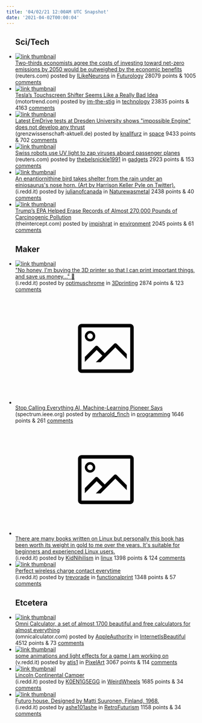 ```yaml
---
title: '04/02/21 12:00AM UTC Snapshot'
date: '2021-04-02T00:00:04'
---
```

<ul>
<h2>Sci/Tech</h2>

<li><a href='https://www.reuters.com/article/us-climate-change-economists-idUSKBN2BM0A1'><img src='https://b.thumbs.redditmedia.com/0uUFA5p2c1hRs3jkw7Tz006GGEU7VyXN0D7PR85VWyY.jpg' alt='link thumbnail'></a><div><div class='linkTitle'><a href='https://www.reuters.com/article/us-climate-change-economists-idUSKBN2BM0A1'>Two-thirds economists agree the costs of investing toward net-zero emissions by 2050 would be outweighed by the economic benefits</a></div>(reuters.com) posted by <a href='https://www.reddit.com/user/ILikeNeurons'>ILikeNeurons</a> in <a href='https://www.reddit.com/r/Futurology'>Futurology</a> 28079 points & 1005 <a href='https://www.reddit.com/r/Futurology/comments/mhskax/twothirds_economists_agree_the_costs_of_investing/'>comments</a></div></li>

<li><a href='https://www.motortrend.com/news/tesla-model-s-x-touchscreen-shifter/'><img src='https://b.thumbs.redditmedia.com/CKWvHDB9XNgfkwJH_jYEezALDMkB7ZQplgQKlj1L4JM.jpg' alt='link thumbnail'></a><div><div class='linkTitle'><a href='https://www.motortrend.com/news/tesla-model-s-x-touchscreen-shifter/'>Tesla’s Touchscreen Shifter Seems Like a Really Bad Idea</a></div>(motortrend.com) posted by <a href='https://www.reddit.com/user/im-the-stig'>im-the-stig</a> in <a href='https://www.reddit.com/r/technology'>technology</a> 23835 points & 4163 <a href='https://www.reddit.com/r/technology/comments/mhvu3e/teslas_touchscreen_shifter_seems_like_a_really/'>comments</a></div></li>

<li><a href='https://www.grenzwissenschaft-aktuell.de/latest-emdrive-tests-at-dresden-university-shows-impossible-engine-does-not-develop-any-thrust20210321/'><img src='https://b.thumbs.redditmedia.com/iInGsb4HmSYt3K94pAg5JumRUkZrl2Bq1JoOOUraiQU.jpg' alt='link thumbnail'></a><div><div class='linkTitle'><a href='https://www.grenzwissenschaft-aktuell.de/latest-emdrive-tests-at-dresden-university-shows-impossible-engine-does-not-develop-any-thrust20210321/'>Latest EmDrive tests at Dresden University shows "impossible Engine" does not develop any thrust</a></div>(grenzwissenschaft-aktuell.de) posted by <a href='https://www.reddit.com/user/knallfurz'>knallfurz</a> in <a href='https://www.reddit.com/r/space'>space</a> 9433 points & 702 <a href='https://www.reddit.com/r/space/comments/mhsf75/latest_emdrive_tests_at_dresden_university_shows/'>comments</a></div></li>

<li><a href='https://www.reuters.com/article/technologyNews/idUSKBN2BO4OX'><img src='https://b.thumbs.redditmedia.com/X4FzJ_gyFN9JGGdjZomGBbJSPC4igkApI0-D69Acggw.jpg' alt='link thumbnail'></a><div><div class='linkTitle'><a href='https://www.reuters.com/article/technologyNews/idUSKBN2BO4OX'>Swiss robots use UV light to zap viruses aboard passenger planes</a></div>(reuters.com) posted by <a href='https://www.reddit.com/user/thebelsnickle1991'>thebelsnickle1991</a> in <a href='https://www.reddit.com/r/gadgets'>gadgets</a> 2923 points & 153 <a href='https://www.reddit.com/r/gadgets/comments/mi21iy/swiss_robots_use_uv_light_to_zap_viruses_aboard/'>comments</a></div></li>

<li><a href='https://i.redd.it/x6k5puz2skq61.jpg'><img src='https://b.thumbs.redditmedia.com/e8rPTJLx-3OnQIBy49RIfTLXllp5f19UpX5bVeG0TuI.jpg' alt='link thumbnail'></a><div><div class='linkTitle'><a href='https://i.redd.it/x6k5puz2skq61.jpg'>An enantiornithine bird takes shelter from the rain under an einiosaurus's nose horn. (Art by Harrison Keller Pyle on Twitter).</a></div>(i.redd.it) posted by <a href='https://www.reddit.com/user/julianofcanada'>julianofcanada</a> in <a href='https://www.reddit.com/r/Naturewasmetal'>Naturewasmetal</a> 2438 points & 40 <a href='https://www.reddit.com/r/Naturewasmetal/comments/mhwysu/an_enantiornithine_bird_takes_shelter_from_the/'>comments</a></div></li>

<li><a href='https://theintercept.com/2021/03/31/intercepted-ethylene-oxide-trump-cancer-epa/'><img src='https://b.thumbs.redditmedia.com/METGeFyelMAzWwKgV_iZhbUAPMAV440TTRpmYEq-vJE.jpg' alt='link thumbnail'></a><div><div class='linkTitle'><a href='https://theintercept.com/2021/03/31/intercepted-ethylene-oxide-trump-cancer-epa/'>Trump’s EPA Helped Erase Records of Almost 270,000 Pounds of Carcinogenic Pollution</a></div>(theintercept.com) posted by <a href='https://www.reddit.com/user/impishrat'>impishrat</a> in <a href='https://www.reddit.com/r/environment'>environment</a> 2045 points & 61 <a href='https://www.reddit.com/r/environment/comments/mhnlzb/trumps_epa_helped_erase_records_of_almost_270000/'>comments</a></div></li>

<h2>Maker</h2>

<li><a href='https://i.redd.it/6vw3va6bzkq61.jpg'><img src='https://b.thumbs.redditmedia.com/X8LupUFHJWBYwVciYkclEqGX6lLvoaoSkP4PCWgQlqI.jpg' alt='link thumbnail'></a><div><div class='linkTitle'><a href='https://i.redd.it/6vw3va6bzkq61.jpg'>"No honey, I'm buying the 3D printer so that I can print important things, and save us money..." 💸</a></div>(i.redd.it) posted by <a href='https://www.reddit.com/user/optimuschrome'>optimuschrome</a> in <a href='https://www.reddit.com/r/3Dprinting'>3Dprinting</a> 2874 points & 123 <a href='https://www.reddit.com/r/3Dprinting/comments/mhxt4i/no_honey_im_buying_the_3d_printer_so_that_i_can/'>comments</a></div></li>

<li><a href='https://spectrum.ieee.org/the-institute/ieee-member-news/stop-calling-everything-ai-machinelearning-pioneer-says'><svg version='1.1' viewBox='-34 -14 104 64' preserveAspectRatio='xMidYMid meet' xmlns='http://www.w3.org/2000/svg' xmlns:xlink='http://www.w3.org/1999/xlink'>
    <title>link thumbnail</title>
    <path d='M32,4H4A2,2,0,0,0,2,6V30a2,2,0,0,0,2,2H32a2,2,0,0,0,2-2V6A2,2,0,0,0,32,4ZM4,30V6H32V30Z'></path>
    <path d='M8.92,14a3,3,0,1,0-3-3A3,3,0,0,0,8.92,14Zm0-4.6A1.6,1.6,0,1,1,7.33,11,1.6,1.6,0,0,1,8.92,9.41Z'></path>
    <path d='M22.78,15.37l-5.4,5.4-4-4a1,1,0,0,0-1.41,0L5.92,22.9v2.83l6.79-6.79L16,22.18l-3.75,3.75H15l8.45-8.45L30,24V21.18l-5.81-5.81A1,1,0,0,0,22.78,15.37Z'></path>
    </svg></a><div><div class='linkTitle'><a href='https://spectrum.ieee.org/the-institute/ieee-member-news/stop-calling-everything-ai-machinelearning-pioneer-says'>Stop Calling Everything AI, Machine-Learning Pioneer Says</a></div>(spectrum.ieee.org) posted by <a href='https://www.reddit.com/user/mrharold_finch'>mrharold_finch</a> in <a href='https://www.reddit.com/r/programming'>programming</a> 1646 points & 261 <a href='https://www.reddit.com/r/programming/comments/mhxiuu/stop_calling_everything_ai_machinelearning/'>comments</a></div></li>

<li><a href='https://i.redd.it/tysm9zwipkq61.jpg'><svg version='1.1' viewBox='-34 -14 104 64' preserveAspectRatio='xMidYMid meet' xmlns='http://www.w3.org/2000/svg' xmlns:xlink='http://www.w3.org/1999/xlink'>
    <title>link thumbnail</title>
    <path d='M32,4H4A2,2,0,0,0,2,6V30a2,2,0,0,0,2,2H32a2,2,0,0,0,2-2V6A2,2,0,0,0,32,4ZM4,30V6H32V30Z'></path>
    <path d='M8.92,14a3,3,0,1,0-3-3A3,3,0,0,0,8.92,14Zm0-4.6A1.6,1.6,0,1,1,7.33,11,1.6,1.6,0,0,1,8.92,9.41Z'></path>
    <path d='M22.78,15.37l-5.4,5.4-4-4a1,1,0,0,0-1.41,0L5.92,22.9v2.83l6.79-6.79L16,22.18l-3.75,3.75H15l8.45-8.45L30,24V21.18l-5.81-5.81A1,1,0,0,0,22.78,15.37Z'></path>
    </svg></a><div><div class='linkTitle'><a href='https://i.redd.it/tysm9zwipkq61.jpg'>There are many books written on Linux but personally this book has been worth its weight in gold to me over the years. It's suitable for beginners and experienced Linux users.</a></div>(i.redd.it) posted by <a href='https://www.reddit.com/user/KidNihilism'>KidNihilism</a> in <a href='https://www.reddit.com/r/linux'>linux</a> 1398 points & 124 <a href='https://www.reddit.com/r/linux/comments/mhwoc8/there_are_many_books_written_on_linux_but/'>comments</a></div></li>

<li><a href='https://i.redd.it/yg1tdsrzbkq61.jpg'><img src='https://b.thumbs.redditmedia.com/p8LfIje2MIRUxza1fn19NXahFGW9lQQ3AkBcnp3Tb0M.jpg' alt='link thumbnail'></a><div><div class='linkTitle'><a href='https://i.redd.it/yg1tdsrzbkq61.jpg'>Perfect wireless charge contact everytime</a></div>(i.redd.it) posted by <a href='https://www.reddit.com/user/trevorade'>trevorade</a> in <a href='https://www.reddit.com/r/functionalprint'>functionalprint</a> 1348 points & 57 <a href='https://www.reddit.com/r/functionalprint/comments/mhv68d/perfect_wireless_charge_contact_everytime/'>comments</a></div></li>

<h2>Etcetera</h2>

<li><a href='https://www.omnicalculator.com'><img src='https://b.thumbs.redditmedia.com/w4kJ2cfEFg9ZOjeYq5ToqXT1unw64vg2iP9sVM9V_8U.jpg' alt='link thumbnail'></a><div><div class='linkTitle'><a href='https://www.omnicalculator.com'>Omni Calculator, a set of almost 1700 beautiful and free calculators for almost everything</a></div>(omnicalculator.com) posted by <a href='https://www.reddit.com/user/AppleAuthority'>AppleAuthority</a> in <a href='https://www.reddit.com/r/InternetIsBeautiful'>InternetIsBeautiful</a> 4512 points & 73 <a href='https://www.reddit.com/r/InternetIsBeautiful/comments/mhsjyt/omni_calculator_a_set_of_almost_1700_beautiful/'>comments</a></div></li>

<li><a href='https://v.redd.it/fq6xu6grojq61'><img src='https://b.thumbs.redditmedia.com/SNOk9Mt_4TwK1B5P4R2XE3i8bRnplejdHla__OxLZlg.jpg' alt='link thumbnail'></a><div><div class='linkTitle'><a href='https://v.redd.it/fq6xu6grojq61'>some animations and light effects for a game I am working on</a></div>(v.redd.it) posted by <a href='https://www.reddit.com/user/atis1'>atis1</a> in <a href='https://www.reddit.com/r/PixelArt'>PixelArt</a> 3067 points & 114 <a href='https://www.reddit.com/r/PixelArt/comments/mht171/some_animations_and_light_effects_for_a_game_i_am/'>comments</a></div></li>

<li><a href='https://i.redd.it/amuq12e8pjq61.jpg'><img src='https://b.thumbs.redditmedia.com/3mc3o7DokQvPzNbW1QjClRtYxf5BLj42NXmivfLpErg.jpg' alt='link thumbnail'></a><div><div class='linkTitle'><a href='https://i.redd.it/amuq12e8pjq61.jpg'>Lincoln Continental Camper</a></div>(i.redd.it) posted by <a href='https://www.reddit.com/user/K0EN1G5EGG'>K0EN1G5EGG</a> in <a href='https://www.reddit.com/r/WeirdWheels'>WeirdWheels</a> 1685 points & 34 <a href='https://www.reddit.com/r/WeirdWheels/comments/mht1be/lincoln_continental_camper/'>comments</a></div></li>

<li><a href='https://i.redd.it/1wr61a078hq61.jpg'><img src='https://a.thumbs.redditmedia.com/ocxOFJuY7zagFUs7DuFyxcPyuABNbwxswNQB6_L52t4.jpg' alt='link thumbnail'></a><div><div class='linkTitle'><a href='https://i.redd.it/1wr61a078hq61.jpg'>Futuro house. Designed by Matti Suuronen, Finland, 1968.</a></div>(i.redd.it) posted by <a href='https://www.reddit.com/user/ashe101ashe'>ashe101ashe</a> in <a href='https://www.reddit.com/r/RetroFuturism'>RetroFuturism</a> 1158 points & 34 <a href='https://www.reddit.com/r/RetroFuturism/comments/mhm1q0/futuro_house_designed_by_matti_suuronen_finland/'>comments</a></div></li>

</ul>
